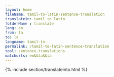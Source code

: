 ```yaml
---
layout: home
fileName: tamil-to-latin-sentence-translation
translatein: tamil_to_latin
folderName : translate
lang: en
from: ta
to: la
langname: tamil-to
permalink: /tamil-to-latin-sentence-translation
tool: sentence-translations
matchurls: en&&ta&&la
---
```

{% include section/translateinto.html %}
